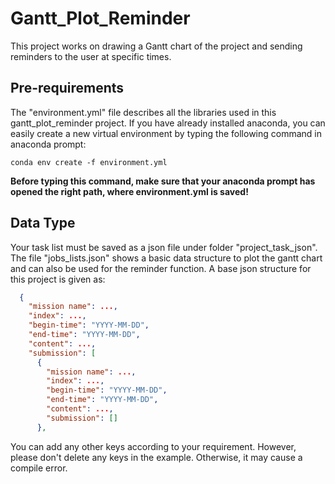 # Gantt_Plot_Reminder
This project works on drawing a Gantt chart of the project and sending reminders to the user at specific times.
## Pre-requirements
The "environment.yml" file describes all the libraries used in this gantt_plot_reminder project. If you have already installed anaconda, you can easily create a new virtual environment by typing the following command in anaconda prompt:
```
conda env create -f environment.yml
```
**Before typing this command, make sure that your anaconda prompt has opened the right path, where environment.yml is saved!**

## Data Type
Your task list must be saved as a json file under folder "project_task_json". The file "jobs_lists.json" shows a basic data structure to plot the gantt chart and can also be used for the reminder function. A base json structure for this project is given as:
```json
  {
    "mission name": ...,
    "index": ...,
    "begin-time": "YYYY-MM-DD",
    "end-time": "YYYY-MM-DD",
    "content": ...,
    "submission": [
      {
        "mission name": ...,
        "index": ...,
        "begin-time": "YYYY-MM-DD",
        "end-time": "YYYY-MM-DD",
        "content": ...,
        "submission": []
      },
```
You can add any other keys according to your requirement. However, please don't delete any keys in the example. Otherwise, it may cause a compile error. 

